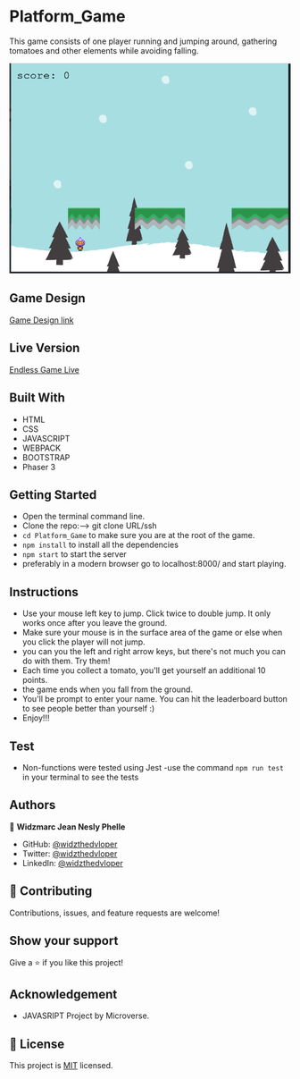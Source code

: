 # Platform_Game

This game consists of one player running and jumping around, gathering tomatoes and other elements while avoiding falling.

![ScreenShot](./screenshot.png)

## Game Design

[Game Design link](./design.md)

## Live Version

[Endless Game Live](https://widzthedvloper.github.io/Platform_Game/)

## Built With

- HTML
- CSS
- JAVASCRIPT
- WEBPACK
- BOOTSTRAP
- Phaser 3

## Getting Started

- Open the terminal command line.
- Clone the repo:--> git clone URL/ssh
- `cd Platform_Game` to make sure you are at the root of the game.
- `npm install` to install all the dependencies
- `npm start` to start the server
- preferably in a modern browser go to localhost:8000/ and start playing.

## Instructions

- Use your mouse left key to jump. Click twice to double jump. It only works once after you leave the ground.
- Make sure your mouse is in the surface area of the game or else when you click the player will not jump.
- you can you the left and right arrow keys, but there's not much you can do with them. Try them!
- Each time you collect a tomato, you'll get yourself an additional 10 points.
- the game ends when you fall from the ground.
- You'll be prompt to enter your name. You can hit the leaderboard button to see people better than yourself :)
- Enjoy!!!

## Test

- Non-functions were tested using Jest
-use the command `npm run test` in your terminal to see the tests

## Authors

👤 **Widzmarc Jean Nesly Phelle**

- GitHub: [@widzthedvloper](https://github.com/widzthedvloper)
- Twitter: [@widzthedvloper](https://twitter.com/widzthedvloper)
- LinkedIn: [@widzthedvloper](https://www.linkedin.com/in/widzmarc-jean-nesly-phelle-252a26129/)

## 🤝 Contributing

Contributions, issues, and feature requests are welcome!

## Show your support

Give a ⭐️ if you like this project!

## Acknowledgement

- JAVASRIPT Project by Microverse.

## 📝 License

This project is [MIT](/LICENSE) licensed.
